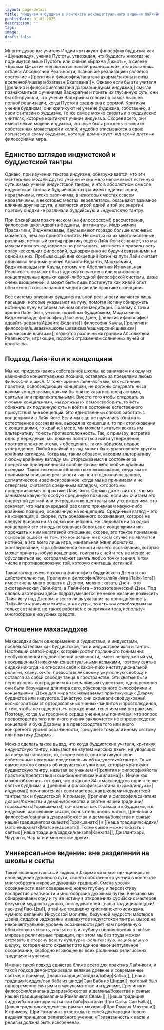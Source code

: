 ```yaml
---
layout: page-detail
title: "Индуизм и буддизм в контексте неконцептуального видения Лайя-йоги махасиддхов"
publishDate: 01-01-2025
description: ""
tags:
image:
draft: false
---
```

Многие духовные учителя Индии критикуют философию буддизма как «Шуньяваду», учение Пустоты, утверждая, что буддисты никогда не поднимутся выше Пустоты или сияния «Брахма Джьоти», а сияние «Брахма Джьоти» «не является полной реализацией», это всего лишь отблеск Абсолютной Реальности, полной же реализацией является состояние «[[религия и философия/санатана дхарма/законы и силы вселенной/ишвара/бхагаван|Бхагавана]]». Однако если бы эти учителя [[религия и философия/санатана дхарма/индуизм|индуизма]] смогли познакомиться с учениями Ваджраяны и понять их глубинную суть, они бы обнаружили, что учение Ваджраяны говорит о самой высшей, полной реализации, когда Пустота соединена с формой. Критикуя учение буддизма, они критикуют не учение буддизма, собственно, а свои фантазии о буддизме. То же самое можно сказать и о буддийских учителях, которые критикуют учение индуизма. Скорее всего, они имеют некие модели индуизма, которые были рождены в тиши их собственных монастырей и келий, и удобно вписываются в свою логическую схему буддизма, который доминирует над всеми другими философиями мира.

## Единство взглядов индуистской и буддистской тантры
 Однако, при изучении текстов индуизма, обнаруживается, что эти ментальные модели других учений очень мало напоминают истинную суть живых учений индуистской тантры, и что в абсолютном смысле индуистская тантра и буддийская тантра имеют единые корни, неразличимы, плохо различимы, в некоторых местах совсем неразличимы, в некоторых местах, переплетаясь, оказывают взаимное влияние друг на друга, и являются игрой одной и той же энергии, поэтому сиддхи не различали буддийскую и индуистскую тантру. 

 При ближайшем практическом (не философском!) рассмотрении, философия школ Адвайта-Веданты, Читтаматры, Мадхьямики Прасангики, Виджнянавады, Каулы имеют гораздо больше ключевых моментов, чем это принято считать. Не смотря на их многочисленные различия, истинный взгляд практикующего Лайя-йоги означает, что мы можем признать одновременно реальность, важность и правильность сразу нескольких философий, одновременно не будучи связанными ни одной из них. Пребывающий вне концепций йогин на пути Лайи считает одинаково верными учения Адвайта-Веданты, Мадхьямики, Виджнянавады или Каулы, потому что Абсолютная Изначальная Реальность не может быть адекватно уложена или упакована в концептуальные ярлыки какой-либо одной философской системы, даже очень изощренной, а может быть лишь постигнута как живой опыт обнаженного осознавания в медитации или практике созерцания. 

 Все системы описания фундаментальной реальности являются лишь пальцами, которые указывают на луну, помогая йогину обнаружить истинную луну на своем личном опыте медитации. Поэтому с точки зрения Лайя-йоги, учения, подобные буддийским, Мадхьямике, Виджнянаваде, философия Дзогчена, Дзен, [[религия и философия/адвайта-веданта|Адвайта-Веданта]], философия Каулы, [[религия и философия/шиваизм/школы шиваизма/кашмирский шиваизм|кашмирский шиваизм]] являются различными гранями Абсолютной Реальности, играющие, подобно отражениям солнечных лучей от кристалла. 

## Подход Лайя-йоги к концепциям
 Мы же, придерживаясь собственной школы, не занимаем ни одну из каких-либо концептуальных позиций, оставаясь за пределами любых философий и школ. С точки зрения Лайя-йоги мы, как истинные практики, освобождающие концепции, не должны следовать ни за какими концепциями, какими бы они не казались прекрасными, святыми или привлекательными. Вместо того чтобы следовать за любыми концепциями, мы должны их самоосвободить, то есть обнажить их подлинную суть и войти в состояние естественного присутствия вне концепций. Это единственный способ работать с концепциями в Лайя-йоге. Если мы еще не научились обнажать естественное осознавание, выходя за концепции, то при столкновении с концепциями, по крайней мере, мы можем пытаться искать им альтернативу, то есть противоположность. Так, к примеру, встретив одно утверждение, мы должны попытаться найти утверждение, противоположное этому, и обесценить, таким образом, первое утверждение. Любой крайний взгляд может быть уравновешен другим крайним взглядом. Когда мы, таким образом, находим альтернативу любому крайнему взгляду, мы отбрасываемся в состояние за пределами приверженности вообще каким-либо любым крайним взглядам. Такое состояние обнаженного осознавания, когда мы не принимаем описание реальности как нечто однозначно данное, догматическое и зафиксированное, когда мы не принимаем и не отвергаем, считается срединным взглядом, которого мы придерживаемся в практике Лайя-йоги. Однако даже считать, что мы занимаем какую-то особую срединную позицию, если мы считаем это очередной догмой или очередным концептуальным утверждением, это означает, что мы в очередной раз слепо принимаем какую-либо крайнюю позицию, основанную на концепциях. Срединный взгляд – это не концепция, а, скорее, путь обнаженного осознавания, которое не следует всерьез ни за одной концепцией. Не следовать ни за одной концепцией это отнюдь не означает бороться с концепциями или порождать к ним негативной отношение, скорее, это тонкое понимание, основывающееся на том, что концепции ни в коем случае не являются истиной, а это всего лишь игра, ментальная эквилибристика, жонглирование, игра обнаженной ясности нашего осознавания, которая может принять любую концепцию, поиграть с ней и тем не менее не обусловиться ею, которая может занять любую точку зрения, в том числе и противоположную той, которую считаешь истинной. 

 Такой взгляд очень похож на философию буддийского Дзена и это действительно так, [[религия и философия/йога/лайя-йога|Лайя-йога]] имеет очень много общего с Дзеном, можно сказать Дзен – это экзотерическая Лайя-йога, а Лайя-йога – это эзотерический Дзен. Под словом эзотеризм здесь подразумевается не некое желание возвысить Лайя-йогу над Дзеном, а всего лишь указание на принадлежность Лайя-йоги к учениям тантры, а не сутры, то есть мы освобождаем не только сознание, но также работаем с энергиями тела, используя многообразие искусных средств.

## Отношение махасиддхов
 Махасиддхи были одновременно и буддистами, и индуистами, последователями как буддистской, так и индуистской йоги и тантры. Настоящий святой-сиддх, который достиг подлинного понимания необусловленой недвойственой реальности, имеет непредвзятый ум, неокрашенный никакими концептуальными ярлыками, поэтому святые сиддхи никогда не относили себя к какой-либо институциональной религии, клану, секте, предоставляя своему уму полную свободу и оставляя за собой свободу танца в пространстве. Эти святые были переполнены состраданием ко всем живым существам, одновременно они были безумцами для мира сего, обусловленного философиями и концепциями. Даже для мира так называемых практикующих Дхарму буддистов или индуистов. Зачастую, они скрывали свой духовный космополитизм от ортодоксальных ученых-пандитов и простолюдинов, с тем, чтобы не подвергаться осуждениям, гонениям или остракизму. Поэтому, когда мы говорим о сердце учения, мы понимаем, что вопрос превосходства того или иного учения заключается не в превосходстве концепций и букв Дхармы, а в превосходстве того или иного конкретного уровня осознанности, присущего тому или иному святому или практику Дхармы. 

 Можно сделать также вывод, что когда буддистские учителя, критикуя индуистскую тантру, называют ее «путем мирских дхьян, не уводящих за пределы сансары», то, скорее всего, они критикуют свои собственные неверные представления об индуистской тантре. То же самое можно сказать об индуистских учителях, которые критикуют буддистскую тантру, называя ее учением «[[религия и философия/йога/практика/препятствия и ошибки/нигилизм|нигилизма]]». Иначе как можно объяснить тот факт, что в каноне 84-х махасиддхов одни и те же святые буддизма и [[религия и философия/санатана дхарма/индуизм|индуизма]] почитаются как свои мастера, как школами индуистской тантры, так и буддистской. К примеру, [[религия и философия/санатана дхарма/божества и демоны/божества и святые нашей традиции/горакшанатх|Горакшанатх]] почитается как Горакша и в буддизме, и в индуизме, как великий святой, основатель школы натхов, [[религия и философия/санатана дхарма/божества и демоны/божества и святые нашей традиции/горакшанатх|Горакшанатх]] и [[наша традиция/сиддхи/матсиендранатх|Матсиендранатх]]. То же самое можно сказать о святых [[наша традиция/сиддхи/канхапа|Канхапа]], Джалантхари, Чауранги, Чарпати и множестве других. 

## Универсальное видение: вне разделений на школы и секты
 Такой неконцептуальный подход к Дхарме означает принципиально иное видение духовного пути, своего собственного учения в контексте многообразия мировых духовных традиций. Смена уровня осознанности дает совершенно новую глубину и перспективу восприятия реальности и многообразия духовных путей. Внезапно мы обнаруживаем одну и ту же истину в откровениях суфийских мастеров, безумной мудрости даосов, последователей [[наша традиция/сиддхи/лао-цзы|Лао-Цзы]], в тайных традициях христианского исихазма, «умного делания» Иисусовой молитвы, безумной мудрости мастеров Дзена, сиддхов Ваджраяны и авадхутов индуистской тантры. Выход на неконцептуальный уровень осознанности дает нам предельную обнаженную ясность, открытость и глубину проникновения в любые мировые религиозные традиции, при этом мы без труда можем отставить в сторону всю ту культурно-религиозную, национальную шелуху, которая часто скрывает это единое неконцептуальное осознавание, свободно играющее во всех различных религиозных традициях и учениях. 

 Именно такой подход единства ближе всего для практика Лайя-йоги, и такой подход демонстрировали великие древние и современные святые, к примеру, [[наша традиция/сиддхи/кабир|Кабир]], [[наша традиция/сиддхи/саи баба из ширди|Саи Баба из Ширди]], который был одновременно святым и в мусульманстве и индуизме, [[религия и философия/санатана дхарма/божества и демоны/божества и святые нашей традиции/рамалинга|Рамалинга Свами]], [[наша традиция/сиддхи/бхагаван шри сатья саи баба|Бхагаван Шри Сатья Саи Баба]], [[наша традиция/сиддхи/шри рамана махарши|Шри Рамана Махарши]]. К примеру, Шри Рамалинга утверждал в своей декларации нового видения принципов религиозного учения: «Привязанность к касте и религии должна быть искоренена».
